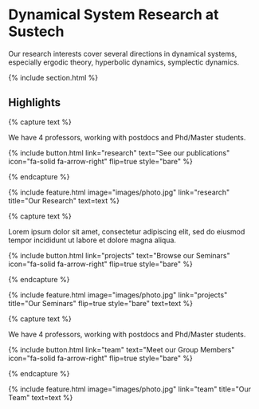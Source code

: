 ---
---

# Dynamical System Research at Sustech 

Our research interests cover several directions in dynamical systems, especially ergodic theory, hyperbolic dynamics, symplectic dynamics. 



{% include section.html %}

## Highlights


{% capture text %}

We have 4 professors, working with postdocs and Phd/Master students.

{%
  include button.html
  link="research"
  text="See our publications"
  icon="fa-solid fa-arrow-right"
  flip=true
  style="bare"
%}

{% endcapture %}

{%
  include feature.html
  image="images/photo.jpg"
  link="research"
  title="Our Research"
  text=text
%}

{% capture text %}

Lorem ipsum dolor sit amet, consectetur adipiscing elit, sed do eiusmod tempor incididunt ut labore et dolore magna aliqua.

{%
  include button.html
  link="projects"
  text="Browse our Seminars"
  icon="fa-solid fa-arrow-right"
  flip=true
  style="bare"
%}

{% endcapture %}

{%
  include feature.html
  image="images/photo.jpg"
  link="projects"
  title="Our Seminars"
  flip=true
  style="bare"
  text=text
%}

{% capture text %}

We have 4 professors, working with postdocs and Phd/Master students.

{%
  include button.html
  link="team"
  text="Meet our Group Members"
  icon="fa-solid fa-arrow-right"
  flip=true
  style="bare"
%}

{% endcapture %}

{%
  include feature.html
  image="images/photo.jpg"
  link="team"
  title="Our Team"
  text=text
%}


